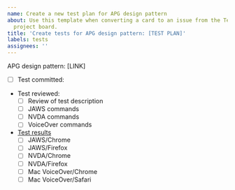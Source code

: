 ```yaml
---
name: Create a new test plan for APG design pattern
about: Use this template when converting a card to an issue from the Test Plan Workflow
  project board.
title: 'Create tests for APG design pattern: [TEST PLAN]'
labels: tests
assignees: ''
---
```


<!--
Replace [TEST PLAN] above with an Example title from https://w3c.github.io/aria-practices/examples/
For example: "Checkbox (Two State)"
-->

APG design pattern: [LINK]

<!--
Replace [LINK] above with the URL to the APG example
For example: https://w3c.github.io/aria-practices/examples/checkbox/checkbox-1/checkbox-1.html

Then, submit this issue,
link to this issue in the appropriate card in https://github.com/w3c/aria-at/projects/1
and move the card from Backlog to Research and documentation.
-->

- [ ] Test committed:
- Test reviewed:
  - [ ] Review of test description
  - [ ] JAWS commands
  - [ ] NVDA commands
  - [ ] VoiceOver commands
- [Test results](https://w3c.github.io/aria-at/results/)
  - [ ] JAWS/Chrome
  - [ ] JAWS/Firefox
  - [ ] NVDA/Chrome
  - [ ] NVDA/Firefox
  - [ ] Mac VoiceOver/Chrome
  - [ ] Mac VoiceOver/Safari
